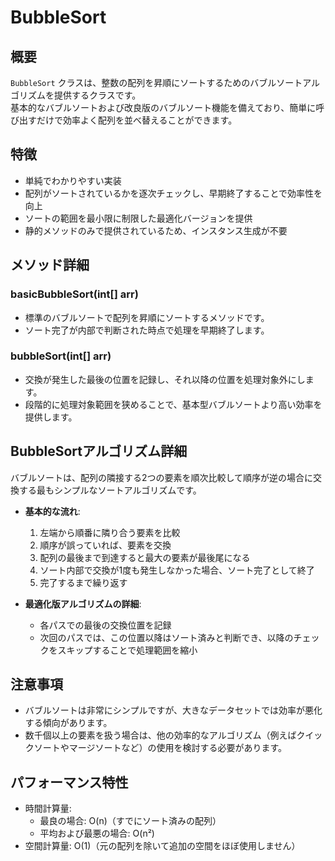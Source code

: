 # BubbleSort

## 概要

`BubbleSort` クラスは、整数の配列を昇順にソートするためのバブルソートアルゴリズムを提供するクラスです。  
基本的なバブルソートおよび改良版のバブルソート機能を備えており、簡単に呼び出すだけで効率よく配列を並べ替えることができます。

## 特徴

- 単純でわかりやすい実装
- 配列がソートされているかを逐次チェックし、早期終了することで効率性を向上
- ソートの範囲を最小限に制限した最適化バージョンを提供
- 静的メソッドのみで提供されているため、インスタンス生成が不要

## メソッド詳細

### basicBubbleSort(int[] arr)

- 標準のバブルソートで配列を昇順にソートするメソッドです。
- ソート完了が内部で判断された時点で処理を早期終了します。

### bubbleSort(int[] arr)

- 交換が発生した最後の位置を記録し、それ以降の位置を処理対象外にします。
- 段階的に処理対象範囲を狭めることで、基本型バブルソートより高い効率を提供します。

## BubbleSortアルゴリズム詳細

バブルソートは、配列の隣接する2つの要素を順次比較して順序が逆の場合に交換する最もシンプルなソートアルゴリズムです。

- **基本的な流れ**:
	1. 左端から順番に隣り合う要素を比較
	2. 順序が誤っていれば、要素を交換
	3. 配列の最後まで到達すると最大の要素が最後尾になる
	4. ソート内部で交換が1度も発生しなかった場合、ソート完了として終了
	5. 完了するまで繰り返す

- **最適化版アルゴリズムの詳細**:
	- 各パスでの最後の交換位置を記録
	- 次回のパスでは、この位置以降はソート済みと判断でき、以降のチェックをスキップすることで処理範囲を縮小

## 注意事項

- バブルソートは非常にシンプルですが、大きなデータセットでは効率が悪化する傾向があります。
- 数千個以上の要素を扱う場合は、他の効率的なアルゴリズム（例えばクイックソートやマージソートなど）の使用を検討する必要があります。

## パフォーマンス特性

- 時間計算量:
	- 最良の場合: O(n)（すでにソート済みの配列）
	- 平均および最悪の場合: O(n²)
- 空間計算量: O(1)（元の配列を除いて追加の空間をほぼ使用しません）
